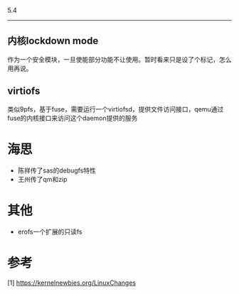 5.4
****

## 内核lockdown mode
作为一个安全模块，一旦使能部分功能不让使用。暂时看来只是设了个标记，怎么用再说。

## virtiofs
类似9pfs，基于fuse，需要运行一个virtiofsd，提供文件访问接口，qemu通过fuse的内核接口来访问这个daemon提供的服务

海思
=====
* 陈祥传了sas的debugfs特性
* 王州传了qm和zip

其他
====
* erofs一个扩展的只读fs

参考
====
[1] https://kernelnewbies.org/LinuxChanges
